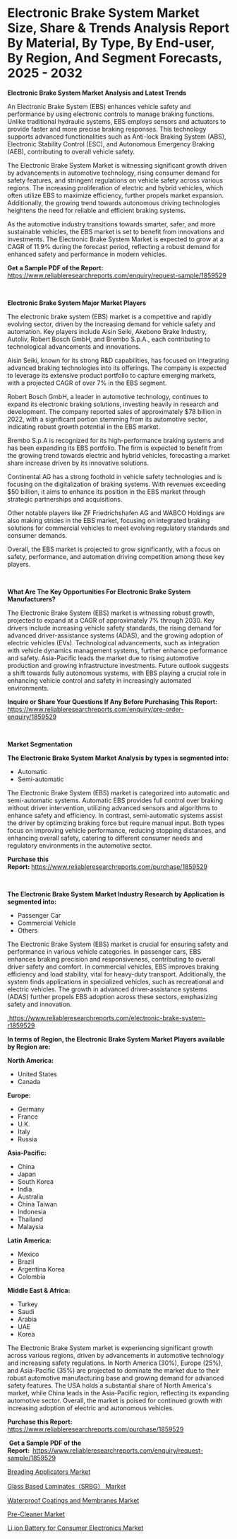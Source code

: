 <p><h1>Electronic Brake System Market Size, Share & Trends Analysis Report By Material, By Type, By End-user, By Region, And Segment Forecasts, 2025 - 2032</h1></p><p><strong>Electronic Brake System Market Analysis and Latest Trends</strong></p>
<p><p>An Electronic Brake System (EBS) enhances vehicle safety and performance by using electronic controls to manage braking functions. Unlike traditional hydraulic systems, EBS employs sensors and actuators to provide faster and more precise braking responses. This technology supports advanced functionalities such as Anti-lock Braking System (ABS), Electronic Stability Control (ESC), and Autonomous Emergency Braking (AEB), contributing to overall vehicle safety.</p><p>The Electronic Brake System Market is witnessing significant growth driven by advancements in automotive technology, rising consumer demand for safety features, and stringent regulations on vehicle safety across various regions. The increasing proliferation of electric and hybrid vehicles, which often utilize EBS to maximize efficiency, further propels market expansion. Additionally, the growing trend towards autonomous driving technologies heightens the need for reliable and efficient braking systems.</p><p>As the automotive industry transitions towards smarter, safer, and more sustainable vehicles, the EBS market is set to benefit from innovations and investments. The Electronic Brake System Market is expected to grow at a CAGR of 11.9% during the forecast period, reflecting a robust demand for enhanced safety and performance in modern vehicles.</p></p>
<p><strong>Get a Sample PDF of the Report:&nbsp;</strong> <a href="https://www.reliableresearchreports.com/enquiry/request-sample/1859529?utm_campaign=10&utm_medium=2&utm_source=Github&utm_content=ia&utm_term=30032025&utm_id=electronic-brake-system">https://www.reliableresearchreports.com/enquiry/request-sample/1859529</a></p>
<p>&nbsp;</p>
<p><strong>Electronic Brake System Major Market Players</strong></p>
<p><p>The electronic brake system (EBS) market is a competitive and rapidly evolving sector, driven by the increasing demand for vehicle safety and automation. Key players include Aisin Seiki, Akebono Brake Industry, Autoliv, Robert Bosch GmbH, and Brembo S.p.A., each contributing to technological advancements and innovations.</p><p>Aisin Seiki, known for its strong R&D capabilities, has focused on integrating advanced braking technologies into its offerings. The company is expected to leverage its extensive product portfolio to capture emerging markets, with a projected CAGR of over 7% in the EBS segment.</p><p>Robert Bosch GmbH, a leader in automotive technology, continues to expand its electronic braking solutions, investing heavily in research and development. The company reported sales of approximately $78 billion in 2022, with a significant portion stemming from its automotive sector, indicating robust growth potential in the EBS market.</p><p>Brembo S.p.A is recognized for its high-performance braking systems and has been expanding its EBS portfolio. The firm is expected to benefit from the growing trend towards electric and hybrid vehicles, forecasting a market share increase driven by its innovative solutions.</p><p>Continental AG has a strong foothold in vehicle safety technologies and is focusing on the digitalization of braking systems. With revenues exceeding $50 billion, it aims to enhance its position in the EBS market through strategic partnerships and acquisitions.</p><p>Other notable players like ZF Friedrichshafen AG and WABCO Holdings are also making strides in the EBS market, focusing on integrated braking solutions for commercial vehicles to meet evolving regulatory standards and consumer demands.</p><p>Overall, the EBS market is projected to grow significantly, with a focus on safety, performance, and automation driving competition among these key players.</p></p>
<p>&nbsp;</p>
<p><strong>What Are The Key Opportunities For Electronic Brake System Manufacturers?</strong></p>
<p><p>The Electronic Brake System (EBS) market is witnessing robust growth, projected to expand at a CAGR of approximately 7% through 2030. Key drivers include increasing vehicle safety standards, the rising demand for advanced driver-assistance systems (ADAS), and the growing adoption of electric vehicles (EVs). Technological advancements, such as integration with vehicle dynamics management systems, further enhance performance and safety. Asia-Pacific leads the market due to rising automotive production and growing infrastructure investments. Future outlook suggests a shift towards fully autonomous systems, with EBS playing a crucial role in enhancing vehicle control and safety in increasingly automated environments.</p></p>
<p><strong>Inquire or Share Your Questions If Any Before Purchasing This Report:</strong> <a href="https://www.reliableresearchreports.com/enquiry/pre-order-enquiry/1859529?utm_campaign=10&utm_medium=2&utm_source=Github&utm_content=ia&utm_term=30032025&utm_id=electronic-brake-system">https://www.reliableresearchreports.com/enquiry/pre-order-enquiry/1859529</a></p>
<p>&nbsp;</p>
<p><strong>Market Segmentation</strong></p>
<p><strong>The Electronic Brake System Market Analysis by types is segmented into:</strong></p>
<p><ul><li>Automatic</li><li>Semi-automatic</li></ul></p>
<p><p>The Electronic Brake System (EBS) market is categorized into automatic and semi-automatic systems. Automatic EBS provides full control over braking without driver intervention, utilizing advanced sensors and algorithms to enhance safety and efficiency. In contrast, semi-automatic systems assist the driver by optimizing braking force but require manual input. Both types focus on improving vehicle performance, reducing stopping distances, and enhancing overall safety, catering to different consumer needs and regulatory environments in the automotive sector.</p></p>
<p><strong>Purchase this Report:&nbsp;</strong><a href="https://www.reliableresearchreports.com/purchase/1859529?utm_campaign=10&utm_medium=2&utm_source=Github&utm_content=ia&utm_term=30032025&utm_id=electronic-brake-system">https://www.reliableresearchreports.com/purchase/1859529</a></p>
<p>&nbsp;</p>
<p><strong>The Electronic Brake System Market Industry Research by Application is segmented into:</strong></p>
<p><ul><li>Passenger Car</li><li>Commercial Vehicle</li><li>Others</li></ul></p>
<p><p>The Electronic Brake System (EBS) market is crucial for ensuring safety and performance in various vehicle categories. In passenger cars, EBS enhances braking precision and responsiveness, contributing to overall driver safety and comfort. In commercial vehicles, EBS improves braking efficiency and load stability, vital for heavy-duty transport. Additionally, the system finds applications in specialized vehicles, such as recreational and electric vehicles. The growth in advanced driver-assistance systems (ADAS) further propels EBS adoption across these sectors, emphasizing safety and innovation.</p></p>
<p><a href="https://www.reliableresearchreports.com/electronic-brake-system-r1859529?utm_campaign=10&utm_medium=2&utm_source=Github&utm_content=ia&utm_term=30032025&utm_id=electronic-brake-system">&nbsp;https://www.reliableresearchreports.com/electronic-brake-system-r1859529</a></p>
<p><strong>In terms of Region, the Electronic Brake System Market Players available by Region are:</strong></p>
<p>
    <p> <strong> North America: </strong>
        <ul>
            <li>United States</li>
            <li>Canada</li>
        </ul>
        </p> 
    <p> <strong> Europe: </strong>
        <ul>
            <li>Germany</li>
            <li>France</li>
            <li>U.K.</li>
            <li>Italy</li>
            <li>Russia</li>
        </ul>
        </p> 
    <p> <strong> Asia-Pacific: </strong>
        <ul>
            <li>China</li>
            <li>Japan</li>
            <li>South Korea</li>
            <li>India</li>
            <li>Australia</li>
            <li>China Taiwan</li>
            <li>Indonesia</li>
            <li>Thailand</li>
            <li>Malaysia</li>
        </ul>
        </p> 
    <p> <strong> Latin America: </strong>
        <ul>
            <li>Mexico</li>
            <li>Brazil</li>
            <li>Argentina Korea</li>
            <li>Colombia</li>
        </ul>
        </p> 
    <p> <strong> Middle East & Africa: </strong>
        <ul>
            <li>Turkey</li>
            <li>Saudi</li>
            <li>Arabia</li>
            <li>UAE</li>
            <li>Korea</li>
        </ul>
    </p>
    </p>
<p><p>The Electronic Brake System market is experiencing significant growth across various regions, driven by advancements in automotive technology and increasing safety regulations. In North America (30%), Europe (25%), and Asia-Pacific (35%) are projected to dominate the market due to their robust automotive manufacturing base and growing demand for advanced safety features. The USA holds a substantial share of North America's market, while China leads in the Asia-Pacific region, reflecting its expanding automotive sector. Overall, the market is poised for continued growth with increasing adoption of electric and autonomous vehicles.</p></p>
<p><strong>Purchase this Report: </strong><a href="https://www.reliableresearchreports.com/purchase/1859529?utm_campaign=10&utm_medium=2&utm_source=Github&utm_content=ia&utm_term=30032025&utm_id=electronic-brake-system">https://www.reliableresearchreports.com/purchase/1859529</a></p>
<p>&nbsp;<strong>Get a Sample PDF of the Report:&nbsp;&nbsp;</strong><a href="https://www.reliableresearchreports.com/enquiry/request-sample/1859529?utm_campaign=10&utm_medium=2&utm_source=Github&utm_content=ia&utm_term=30032025&utm_id=electronic-brake-system">https://www.reliableresearchreports.com/enquiry/request-sample/1859529</a></p>
<p><strong></strong></p>
<p><p><a href="https://github.com/guzasbahsas/Market-Research-Report-List-1/blob/main/breading-applicators-market.md?utm_campaign=10&utm_medium=2&utm_source=Github&utm_content=ia&utm_term=30032025&utm_id=electronic-brake-system">Breading Applicators Market</a></p><p><a href="https://github.com/rokiahgrendy/Market-Research-Report-List-1/blob/main/glass-based-laminatessrbg-market.md?utm_campaign=10&utm_medium=2&utm_source=Github&utm_content=ia&utm_term=30032025&utm_id=electronic-brake-system">Glass Based Laminates（SRBG） Market</a></p><p><a href="https://github.com/nagateyisu29/Market-Research-Report-List-1/blob/main/waterproof-coatings-and-membranes-market.md?utm_campaign=10&utm_medium=2&utm_source=Github&utm_content=ia&utm_term=30032025&utm_id=electronic-brake-system">Waterproof Coatings and Membranes Market</a></p><p><a href="https://github.com/kaniselway4c/Market-Research-Report-List-1/blob/main/pre-cleaner-market.md?utm_campaign=10&utm_medium=2&utm_source=Github&utm_content=ia&utm_term=30032025&utm_id=electronic-brake-system">Pre-Cleaner Market</a></p><p><a href="https://github.com/steegwajma22/Market-Research-Report-List-1/blob/main/li-ion-battery-for-consumer-electronics-market.md?utm_campaign=10&utm_medium=2&utm_source=Github&utm_content=ia&utm_term=30032025&utm_id=electronic-brake-system">Li ion Battery for Consumer Electronics Market</a></p></p>